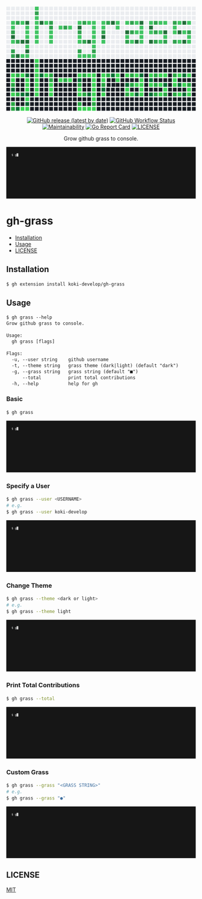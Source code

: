 <p align="center">
<img src="./assets/logo-light.svg#gh-light-mode-only" />
<img src="./assets/logo-dark.svg#gh-dark-mode-only" />
</p>

<p align="center">
<a href="https://github.com/koki-develop/gh-grass/releases/latest"><img src="https://img.shields.io/github/v/release/koki-develop/gh-grass" alt="GitHub release (latest by date)"></a>
<a href="https://github.com/koki-develop/gh-grass/actions/workflows/ci.yml"><img src="https://img.shields.io/github/actions/workflow/status/koki-develop/gh-grass/ci.yml?logo=github" alt="GitHub Workflow Status"></a>
<a href="https://codeclimate.com/github/koki-develop/gh-grass/maintainability"><img src="https://img.shields.io/codeclimate/maintainability/koki-develop/gh-grass?style=flat&amp;logo=codeclimate" alt="Maintainability"></a>
<a href="https://goreportcard.com/report/github.com/koki-develop/gh-grass"><img src="https://goreportcard.com/badge/github.com/koki-develop/gh-grass" alt="Go Report Card"></a>
<a href="./LICENSE"><img src="https://img.shields.io/github/license/koki-develop/gh-grass" alt="LICENSE"></a>
</p>

<p align="center">
Grow github grass to console.
</p>

<p align="center">
<img src="./assets/demo.gif" alt="demo">
</p>

# gh-grass

- [Installation](#installation)
- [Usage](#usage)
- [LICENSE](#license)

## Installation

```sh
$ gh extension install koki-develop/gh-grass
```

## Usage

```console
$ gh grass --help
Grow github grass to console.

Usage:
  gh grass [flags]

Flags:
  -u, --user string    github username
  -t, --theme string   grass theme (dark|light) (default "dark")
  -g, --grass string   grass string (default "■")
      --total          print total contributions
  -h, --help           help for gh
```

### Basic

```sh
$ gh grass
```

![demo](./assets/demo.gif)

### Specify a User

```sh
$ gh grass --user <USERNAME>
# e.g.
$ gh grass --user koki-develop
```

![](./assets/user.gif)

### Change Theme

```sh
$ gh grass --theme <dark or light>
# e.g.
$ gh grass --theme light
```

![](./assets/theme.gif)

### Print Total Contributions

```sh
$ gh grass --total
```

![](./assets/total.gif)

### Custom Grass

```sh
$ gh grass --grass "<GRASS STRING>"
# e.g.
$ gh grass --grass "●"
```

![](./assets/grass.gif)

## LICENSE

[MIT](./LICENSE)
